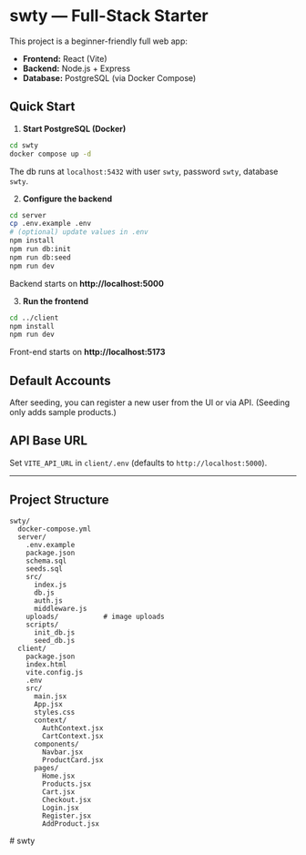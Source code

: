 
# swty — Full-Stack Starter

This project is a beginner-friendly full web app:
- **Frontend:** React (Vite)
- **Backend:** Node.js + Express
- **Database:** PostgreSQL (via Docker Compose)

## Quick Start

1) **Start PostgreSQL (Docker)**
```bash
cd swty
docker compose up -d
```
The db runs at `localhost:5432` with user `swty`, password `swty`, database `swty`.

2) **Configure the backend**
```bash
cd server
cp .env.example .env
# (optional) update values in .env
npm install
npm run db:init
npm run db:seed
npm run dev
```
Backend starts on **http://localhost:5000**

3) **Run the frontend**
```bash
cd ../client
npm install
npm run dev
```
Front-end starts on **http://localhost:5173**

## Default Accounts
After seeding, you can register a new user from the UI or via API.
(Seeding only adds sample products.)

## API Base URL
Set `VITE_API_URL` in `client/.env` (defaults to `http://localhost:5000`).

---

## Project Structure

```
swty/
  docker-compose.yml
  server/
    .env.example
    package.json
    schema.sql
    seeds.sql
    src/
      index.js
      db.js
      auth.js
      middleware.js
    uploads/           # image uploads
    scripts/
      init_db.js
      seed_db.js
  client/
    package.json
    index.html
    vite.config.js
    .env
    src/
      main.jsx
      App.jsx
      styles.css
      context/
        AuthContext.jsx
        CartContext.jsx
      components/
        Navbar.jsx
        ProductCard.jsx
      pages/
        Home.jsx
        Products.jsx
        Cart.jsx
        Checkout.jsx
        Login.jsx
        Register.jsx
        AddProduct.jsx
```
#   s w t y  
 